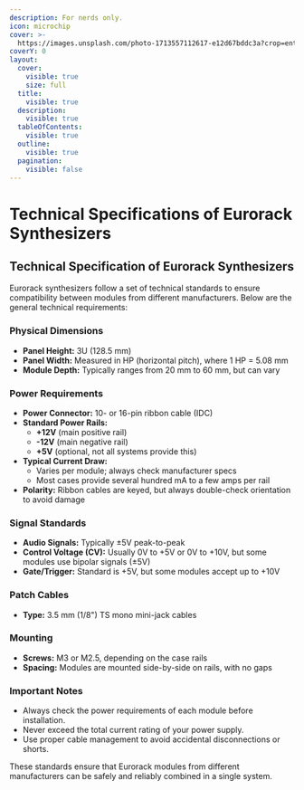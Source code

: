 ```yaml
---
description: For nerds only.
icon: microchip
cover: >-
  https://images.unsplash.com/photo-1713557112617-e12d67bddc3a?crop=entropy&cs=srgb&fm=jpg&ixid=M3wxOTcwMjR8MHwxfHNlYXJjaHwzfHxlbGVjdHJvbmljJTIwZGlhZ3JhbXxlbnwwfHx8fDE3NDMyNTQ2OTJ8MA&ixlib=rb-4.0.3&q=85
coverY: 0
layout:
  cover:
    visible: true
    size: full
  title:
    visible: true
  description:
    visible: true
  tableOfContents:
    visible: true
  outline:
    visible: true
  pagination:
    visible: false
---
```


# Technical Specifications of Eurorack Synthesizers

## Technical Specification of Eurorack Synthesizers

Eurorack synthesizers follow a set of technical standards to ensure compatibility between modules from different manufacturers. Below are the general technical requirements:

### Physical Dimensions

* **Panel Height:** 3U (128.5 mm)
* **Panel Width:** Measured in HP (horizontal pitch), where 1 HP = 5.08 mm
* **Module Depth:** Typically ranges from 20 mm to 60 mm, but can vary

### Power Requirements

* **Power Connector:** 10- or 16-pin ribbon cable (IDC)
* **Standard Power Rails:**
  * **+12V** (main positive rail)
  * **-12V** (main negative rail)
  * **+5V** (optional, not all systems provide this)
* **Typical Current Draw:**
  * Varies per module; always check manufacturer specs
  * Most cases provide several hundred mA to a few amps per rail
* **Polarity:** Ribbon cables are keyed, but always double-check orientation to avoid damage

### Signal Standards

* **Audio Signals:** Typically ±5V peak-to-peak
* **Control Voltage (CV):** Usually 0V to +5V or 0V to +10V, but some modules use bipolar signals (±5V)
* **Gate/Trigger:** Standard is +5V, but some modules accept up to +10V

### Patch Cables

* **Type:** 3.5 mm (1/8") TS mono mini-jack cables

### Mounting

* **Screws:** M3 or M2.5, depending on the case rails
* **Spacing:** Modules are mounted side-by-side on rails, with no gaps

### Important Notes

* Always check the power requirements of each module before installation.
* Never exceed the total current rating of your power supply.
* Use proper cable management to avoid accidental disconnections or shorts.

These standards ensure that Eurorack modules from different manufacturers can be safely and reliably combined in a single system.

